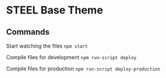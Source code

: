 # STEEL Base Theme

## Commands

Start watching the files
```npm start```   


Compile files for development
```npm run-script deploy```   

 
Compile files for production
```npm run-script deploy-production```    
